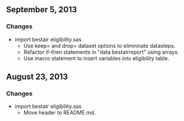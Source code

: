 ## September 5, 2013

### Changes

  - import bestair eligibility.sas
    - Use keep= and drop= dataset options to elimninate datasteps.
    - Refactor if-then statements in "data bestairreport" using arrays.
    - Use macro statement to insert variables into eligibility table.


## August 23, 2013

### Changes

  - import bestair eligibility.sas
    - Move header to README.md.
